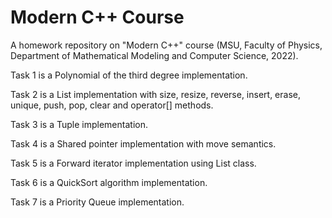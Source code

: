 # Modern C++ Course

A homework repository on "Modern C++" course (MSU, Faculty of Physics, Department of Mathematical Modeling and Computer Science, 2022).

Task 1 is a Polynomial of the third degree implementation.

Task 2 is a List implementation with size, resize, reverse, insert, erase, unique, push, pop, clear and operator[] methods.

Task 3 is a Tuple implementation.

Task 4 is a Shared pointer implementation with move semantics.

Task 5 is a Forward iterator implementation using List class.

Task 6 is a QuickSort algorithm implementation.

Task 7 is a Priority Queue implementation.
